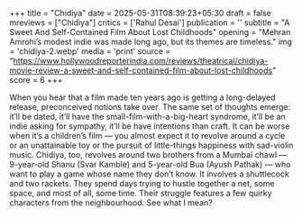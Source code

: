 +++
title = "Chidiya"
date = 2025-05-31T08:39:23+05:30
draft = false
mreviews = ["Chidiya"]
critics = ['Rahul Desai']
publication = ''
subtitle = "A Sweet And Self-Contained Film About Lost Childhoods"
opening = "Mehran Amrohi’s modest indie was made long ago, but its themes are timeless."
img = 'chidiya-2.webp'
media = 'print'
source = "https://www.hollywoodreporterindia.com/reviews/theatrical/chidiya-movie-review-a-sweet-and-self-contained-film-about-lost-childhoods"
score = 6
+++

When you hear that a film made ten years ago is getting a long-delayed release, preconceived notions take over. The same set of thoughts emerge: it’ll be dated, it’ll have the small-film-with-a-big-heart syndrome, it’ll be an indie asking for sympathy, it’ll be have intentions than craft. It can be worse when it’s a children’s film — you almost expect it to revolve around a cycle or an unattainable toy or the pursuit of little-things happiness with sad-violin music. Chidiya, too, revolves around two brothers from a Mumbai chawl — 9-year-old Shanu (Svar Kamble) and 5-year-old Bua (Ayush Pathak) — who want to play a game whose name they don’t know. It involves a shuttlecock and two rackets. They spend days trying to hustle together a net, some space, and most of all, some time. Their struggle features a few quirky characters from the neighbourhood. See what I mean?
